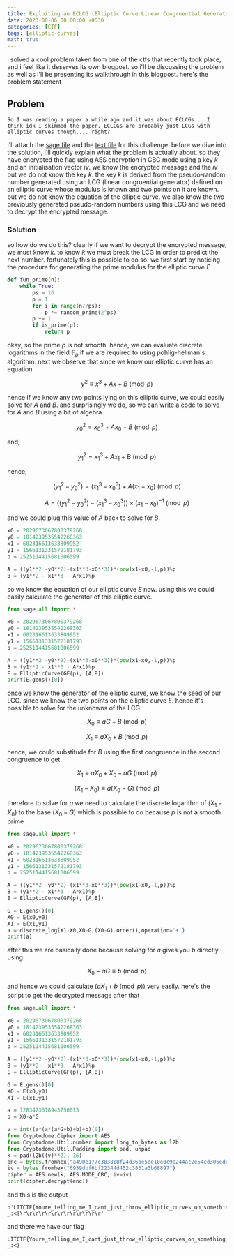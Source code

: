 ```yaml
---
title: Exploiting an ECLCG (Elliptic Curve Linear Congruential Generator) vulnerability
date: 2023-08-06 00:00:00 +0530
categories: [CTF]
tags: [elliptic-curves]
math: true
---
```

i solved a cool problem taken from one of the ctfs that recently took place, and i feel like it deserves its own blogpost. so i'll be discussing the problem as well as i'll be presenting its walkthrough in this blogpost. here's the problem statement
## Problem 
```
So I was reading a paper a while ago and it was about ECLCGs... I think idk I skimmed the paper. ECLCGs are probably just LCGs with elliptic curves though.... right?
```
i'll attach the <a href="/ignore/player_files/chall.sage">sage file</a>
and the <a href="/ignore/player_files/out.txt">text file</a> for this challenge. before we dive into the solution, i'll quickly explain what the problem is actually about. so they have encrypted the flag using AES encryption in CBC mode using a key $k$ and an initialisation vector $iv$. we know the encrypted message and the $iv$ but we do not know the key $k$. the key $k$ is derived from the pseudo-random number generated using an LCG (linear congruential generator) defined on an elliptic curve whose modulus is known and two points on it are known. but we do not know the equation of the elliptic curve. we also know the two previously generated pseudo-random numbers using this LCG and we need to decrypt the encrypted message. 

### Solution
so how do we do this? clearly if we want to decrypt the encrypted message, we must know $k$. to know $k$ we must break the LCG in order to predict the next number. fortunately this is possible to do so. we first start by noticing the procedure for generating the prime modulus for the elliptic curve $E$
```python
def fun_prime(n): 
    while True:
        ps = 16
        p = 1
        for i in range(n//ps):
            p *= random_prime(2^ps)
        p += 1
        if is_prime(p):
            return p
```
okay, so the prime $p$ is not smooth. hence, we can evaluate discrete logarithms in the field $\mathbb{F}_p$ if we are required to using pohlig-hellman's algorithm. next we observe that since we know our elliptic curve has an equation

$$
y^2 \equiv x^3 + Ax + B \pmod{p}
$$

hence if we know any two points lying on this elliptic curve, we could easily solve for $A$ and $B$. and surprisingly we do, so we can write a code to solve for $A$ and $B$ using a bit of algebra

$$
y_0^2 = x_0^3 + Ax_0 + B \pmod{p} 
$$

and, 

$$
y_1^2 = x_1^3 + Ax_1 + B \pmod{p}
$$

hence, 

$$
\left( y_1^2 - y_0^2 \right) = \left( x_1^3 - x_0^3\right) + A(x_1-x_0) \pmod{p}
$$

$$
A =\left( \left( y_1^2 - y_0^2 \right) - \left( x_1^3 - x_0^3\right) \right) \times (x_1-x_0)^{-1} \pmod{p}
$$

and we could plug this value of $A$ back to solve for $B$.

```python
x0 = 2029673067800379268
y0 = 1814239535542268363
x1 = 602316613633809952
y1 = 1566131331572181793
p = 2525114415681006599

A = ((y1**2 -y0**2)-(x1**3-x0**3))*(pow(x1-x0,-1,p))%p
B = (y1**2 - x1**3 - A*x1)%p
```
so we know the equation of our elliptic curve $E$ now. using this we could easily calculate the generator of this elliptic curve. 
```python
from sage.all import *

x0 = 2029673067800379268
y0 = 1814239535542268363
x1 = 602316613633809952
y1 = 1566131331572181793
p = 2525114415681006599

A = ((y1**2 -y0**2)-(x1**3-x0**3))*(pow(x1-x0,-1,p))%p
B = (y1**2 - x1**3 - A*x1)%p
E = EllipticCurve(GF(p), [A,B])
print(E.gens()[0])
```
once we know the generator of the elliptic curve, we know the seed of our LCG. since we know the two points on the elliptic curve $E$. hence it's possible to solve for the unknowns of the LCG. 

$$
X_0 \equiv aG + B \pmod{p}
$$

$$
X_1 \equiv aX_0 +B \pmod{p}
$$

hence, we could substitude for $B$ using the first congruence in the second congruence to get

$$
X_1 \equiv aX_0 + X_0 - aG \pmod{p}
$$

$$
\left( X_1 - X_0\right) \equiv a \left( X_0 - G\right) \pmod{p}
$$

therefore to solve for $a$ we need to calculate the discrete logarithm of $(X_1-X_0)$ to the base $(X_0-G)$ which is possible to do because $p$ is not a smooth prime

```python
from sage.all import *

x0 = 2029673067800379268
y0 = 1814239535542268363
x1 = 602316613633809952
y1 = 1566131331572181793
p = 2525114415681006599

A = ((y1**2 -y0**2)-(x1**3-x0**3))*(pow(x1-x0,-1,p))%p
B = (y1**2 - x1**3 - A*x1)%p
E = EllipticCurve(GF(p), [A,B])

G = E.gens()[0]
X0 = E(x0,y0)
X1 = E(x1,y1)
a = discrete_log(X1-X0,X0-G,(X0-G).order(),operation='+')
print(a)
```

after this we are basically done because solving for $a$ gives you $b$ directly using 

$$
X_0 -aG \equiv b \pmod{p}
$$

and hence we could calculate $(aX_1+b \pmod{p})$ very easily. here's the script to get the decrypted message after that

```python
from sage.all import *

x0 = 2029673067800379268
y0 = 1814239535542268363
x1 = 602316613633809952
y1 = 1566131331572181793
p = 2525114415681006599

A = ((y1**2 -y0**2)-(x1**3-x0**3))*(pow(x1-x0,-1,p))%p
B = (y1**2 - x1**3 - A*x1)%p
E = EllipticCurve(GF(p), [A,B])

G = E.gens()[0]
X0 = E(x0,y0)
X1 = E(x1,y1)

a = 1283473618943750015
b = X0-a*G

v = int((a*(a*(a*G+b)+b)+b)[0])
from Cryptodome.Cipher import AES
from Cryptodome.Util.number import long_to_bytes as l2b
from Cryptodome.Util.Padding import pad, unpad
k = pad(l2b((v)**2), 16)
enc = bytes.fromhex("a490e177c3838c8f24d36be5ee10e0c9e244ac2e54cd306eddfb0d585d5f27535835fab1cd83d26a669e6c08096b58cc4cc4cb082f4534ce80fab16e21f119adc45a5f59d179ca3683b77a942e4cf4081e01d921a51ec3a3a48c13f850c04b80c997367739bbde0a5415ff921d77a6ef")
iv = bytes.fromhex("6959dbf6bf22344d452c3831a3b68897")
cipher = AES.new(k, AES.MODE_CBC, iv=iv)
print(cipher.decrypt(enc))

```
and this is the output
```
b'LITCTF{Youre_telling_me_I_cant_just_throw_elliptic_curves_on_something_and_make_it_100x_secure?_:<}\r\r\r\r\r\r\r\r\r\r\r\r\r'
```
and there we have our flag 
```
LITCTF{Youre_telling_me_I_cant_just_throw_elliptic_curves_on_something_and_make_it_100x_secure?_:<}
```
